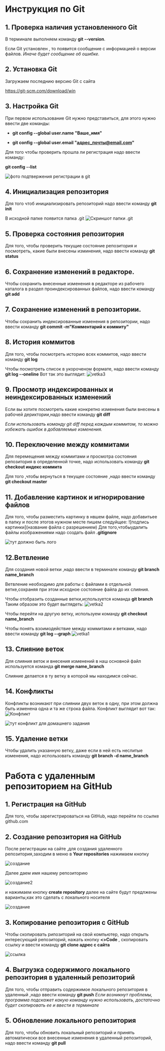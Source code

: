 # Инструкция по Git

## 1. Проверка наличия установленного Git

В терминале выполняем команду **git --version**.

Если Git установлен , то появится сообщение с информацией о версии файлов.
*Иначе будет сообщение об ошибке.*

## 2. Установка Git

Загружаем последнию версию Git c сайта

https://git-scm.com/download/win

## 3.  Настройка Git

При первом использование Git нужно представиться, для этого нужно ввести две команды:
*  **git config --global user.name "Ваше_имя"**

*  **git config --global user.email "адрес_почты@email.com"**

Для того чтобы проверить прошла ли регистрация надо ввести команду:

**git config --list**

![фото подтвержения регистрации в git](vetka5.png)

## 4. Инициализация репозитория


Для того чтоб инициализировать репозиторий надо ввести команду **git init**

В исходной папке появится папка .git
![Скриншот папки .git](vetka6.png)

## 5. Проверка состояния репозитория

Для того, чтобы проверить текущие состояние репозитория и посмотреть, какие были внесены изминения, надо ввести команду **git status**

## 6. Сохранение изменений в редакторе.

Чтобы сохранить внесенные изменения в редакторе из рабочего каталога в раздел проиндексированных файлов, надо ввести команду **git add**

## 7. Сохранение изменений в репозитории.

Чтобы сохранить индексированные изменения в репозитории, надо ввести команду **git commit  -m"Комментарий к коммиту"**

## 8. История коммитов

Для того, чтобы посмотреть историю всех коммитов, надо ввести команду **git log**

Чтобы посмотреть список в укороченом формате, надо ввести команду **git log --oneline**
Вот так это выглядит:
![vetka3](vetka3.png)

## 9. Просмотр индексированных и неиндексированных изменений

Если вы хотите посмотреть какие конкретно изменения были внесены в рабочей дериктории,надо ввести команду **git diff**

*Если использовать команду git diff перед каждым коммитом, то можно избежать ошибок в добавляемые изменения.*

## 10. Переключение между коммитами

Для перемещения между коммитами и просмотра состояния репозитория в определенной точке, надо использовать команду **git checkout индекс коммита**

Для того ,чтобы вернуться в текущее состояние ,надо ввести команду **git checkout master**

## 11. Добавление картинок и игнорирование файлов

Для того, чтобы разместить картинку в нвшем файле, надо добавитьее в папку и после этогов нужном месте пишем следуйщее:
![подпись картинки](название файла с разрешением)
Для того,чтобыудалить файлы изображениями надо создать файл **.gitignore**

![тут должно быть лого](gitlog.png)

## 12.Ветвление

Для создания новой ветки ,надо ввести в терминале команду **git branch name_branch**

Ветвление необходимо для работы с файлами в отдельной ветке,сохраняя при этом исходное состояние файла до их слияния.

Чтобы отобразить созданные ветки,используется команда **git branch**
Таким образом это будет выглядеть:
![vetka2](vetka2.png)

Чтобы перейти на другую ветку, используем команду **git checkout name_branch**

Чтобы понять взоимодействие между коммитами и ветками, надо ввести команду **git log --graph**
![vetka1](vetka1.png)

## 13. Слияние веток

Для слияния веток и внесения изменений в наш основной файл используется команда **git merge name_branch**

Слияние делается в ту ветку в которой мы находимся сейчас.

## 14. Конфликты

Конфликты возникают при слиянии двух веток в одну, при этом должна быть изменена одна и та же строка файла.
Конфликт выглядит вот так:
![Конфликт](Conflict.png)

![тут конфликт для домашнего задания](vetka4.png)

## 15. Удаление ветки

Чтобы удалить указанную  ветку, даже если в ней есть неслитые изменения, надо использовать команду **git branch -d name_branch**

 # Работа с удаленным репозиторием на GitHub

## 1. Регистрация на GitHub
 Для того, чтобы зарегистрироваться на GitHub, надо перейти по ссылке github.com

 ## 2. Создание репозитория на GitHub

 После регистрации на сайте ,для создания удаленного репозитория,заходим в меню в **Your repositories** нажимаем кнопку 

 ![создание](create.png)

 Далее даем имя нашему репозиторию

 ![создание2](create2.png)

 и нажимаем кнопку **create repository** далее на сайте будут предлжены варианты,как это сделать с локального носителя

 ![создание](create3.png)
 
## 3. Копирование репозитория с GitHub 
Чтобы скопировать рипозиторий на свой компьютер, надо открыть интересующий репозиторий, нажать кнопку **<>Code** , скопировать ссылку и ввести команду **git clone адрес с сайта**

![ссылка](create4.png)

## 4. Выгрузка содержимого локального репозитория в удаленный репозиторий

Для того, чтобы отправить содержимое локального репозитория в удаленный ,надо ввести команду **git push** 
*Если возникнут проблемы, программа подскажет какую команду нужно использовать, достаточно будет скопировать ее и ввести в терминале*

## 5. Обновление локального репозитория

Для того, чтобы обновить локальный репозиторий и принять автоматически все внесенные изменения в удаленный репозиторий, надо ввести команду **git pull**